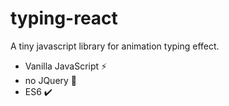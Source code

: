 # typing-react
A tiny javascript library for animation typing effect.

- Vanilla JavaScript ⚡
- no JQuery 🎉
- ES6 ✔️
